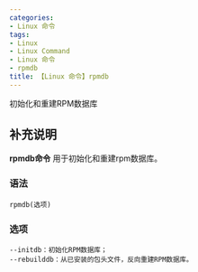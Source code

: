 ```yaml
---
categories:
- Linux 命令
tags:
- Linux
- Linux Command
- Linux 命令
- rpmdb
title: 【Linux 命令】rpmdb
---
```


初始化和重建RPM数据库

## 补充说明

**rpmdb命令** 用于初始化和重建rpm数据库。

###  语法

```shell
rpmdb(选项)
```

###  选项

```shell
--initdb：初始化RPM数据库；
--rebuilddb：从已安装的包头文件，反向重建RPM数据库。
```


<!-- Linux命令行搜索引擎：https://jaywcjlove.github.io/linux-command/ -->